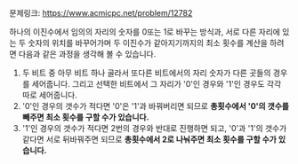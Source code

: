 문제링크: https://www.acmicpc.net/problem/12782

하나의 이진수에서 임의의 자리의 숫자를 0또는 1로 바꾸는 방식과, 서로 다른 자리에 있는 두 숫자의 위치를 바꾸어가며 두 이진수가 같아지기까지의 최소 횟수를 계산을 하려면 다음과 같은 과정을 생각해 볼 수 있습니다.

1. 두 비트 중 아무 비트 하나 골라서 또다른 비트에서의 자리 숫자가 다른 곳들의 경우를 세어줍니다. 그리고 선택한 비트에서 그 자리가 '0'인 경우와 '1'인 경우도 각각 따로 세어줍니다.
2. '0'인 경우의 갯수가 적다면 '0'은 '1'과 바꿔버리면 되므로 **총횟수에서 '0'의 갯수를 빼주면 최소 횟수를 구할 수가 있습니다.**
3. '1'인 경우의 갯수가 적다면 2번의 경우와 반대로 진행하면 되고, '0'과 '1'의 갯수가 같다면 서로 뒤바꿔주면 되므로 **총횟수에서 2로 나눠주면 최소 횟수를 구할 수가 있습니다.**
